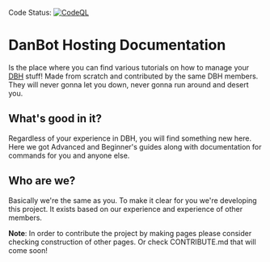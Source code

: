 Code Status:
[![CodeQL](https://github.com/DBH-Docs/Documentation/actions/workflows/codeql-analysis.yml/badge.svg)](https://github.com/DBH-Docs/Documentation/actions/workflows/codeql-analysis.yml)

# DanBot Hosting Documentation

Is the place where you can find various tutorials on how to manage your [DBH](https://github.com/DanBot-Hosting) stuff! Made from scratch and contributed by the same DBH members. They will never gonna let you down, never gonna run around and desert you.

## What's good in it?
Regardless of your experience in DBH, you will find something new here. Here we got Advanced and Beginner's guides along with documentation for commands for you and anyone else.

## Who are we?
Basically we're the same as you. To make it clear for you we're developing this project. It exists based on our experience and experience of other members.

**Note**: In order to contribute the project by making pages please consider checking construction of other pages. Or check CONTRIBUTE.md that will come soon!